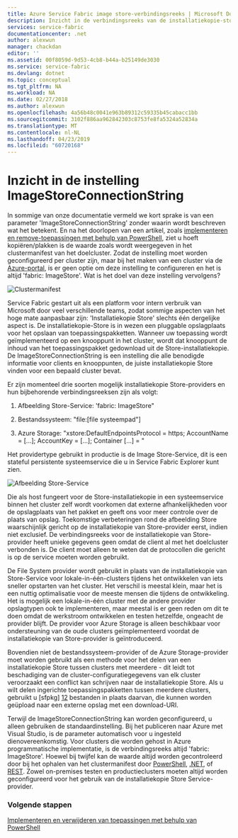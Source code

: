 ```yaml
---
title: Azure Service Fabric image store-verbindingsreeks | Microsoft Docs
description: Inzicht in de verbindingsreeks van de installatiekopie-store
services: service-fabric
documentationcenter: .net
author: alexwun
manager: chackdan
editor: ''
ms.assetid: 00f8059d-9d53-4cb8-b44a-b25149de3030
ms.service: service-fabric
ms.devlang: dotnet
ms.topic: conceptual
ms.tgt_pltfrm: NA
ms.workload: NA
ms.date: 02/27/2018
ms.author: alexwun
ms.openlocfilehash: 4a56b48c0041e963b89312c59335b45cabacc1bb
ms.sourcegitcommit: 3102f886aa962842303c8753fe8fa5324a52834a
ms.translationtype: MT
ms.contentlocale: nl-NL
ms.lasthandoff: 04/23/2019
ms.locfileid: "60720168"
---
```

# <a name="understand-the-imagestoreconnectionstring-setting"></a>Inzicht in de instelling ImageStoreConnectionString

In sommige van onze documentatie vermeld we kort sprake is van een parameter 'ImageStoreConnectionString' zonder waarin wordt beschreven wat het betekent. En na het doorlopen van een artikel, zoals [implementeren en remove-toepassingen met behulp van PowerShell][10], ziet u hoeft kopiëren/plakken is de waarde zoals wordt weergegeven in het clustermanifest van het doelcluster. Zodat de instelling moet worden geconfigureerd per cluster zijn, maar bij het maken van een cluster via de [Azure-portal][11], is er geen optie om deze instelling te configureren en het is altijd 'fabric: ImageStore'. Wat is het doel van deze instelling vervolgens?

![Clustermanifest][img_cm]

Service Fabric gestart uit als een platform voor intern verbruik van Microsoft door veel verschillende teams, zodat sommige aspecten van het hoge mate aanpasbaar zijn: 'Installatiekopie Store' slechts één dergelijke aspect is. De installatiekopie-Store is in wezen een pluggable opslagplaats voor het opslaan van toepassingspakketten. Wanneer uw toepassing wordt geïmplementeerd op een knooppunt in het cluster, wordt dat knooppunt de inhoud van het toepassingspakket gedownload uit de Store-installatiekopie. De ImageStoreConnectionString is een instelling die alle benodigde informatie voor clients en knooppunten, de juiste installatiekopie Store vinden voor een bepaald cluster bevat.

Er zijn momenteel drie soorten mogelijk installatiekopie Store-providers en hun bijbehorende verbindingsreeksen zijn als volgt:

1. Afbeelding Store-Service: 'fabric: ImageStore"

2. Bestandssysteem: "file:[file systeempad"]

3. Azure Storage: "xstore:DefaultEndpointsProtocol = https; AccountName = [...]; AccountKey = [...]; Container [...] = "

Het providertype gebruikt in productie is de Image Store-Service, dit is een stateful persistente systeemservice die u in Service Fabric Explorer kunt zien. 

![Afbeelding Store-Service][img_is]

Die als host fungeert voor de Store-installatiekopie in een systeemservice binnen het cluster zelf wordt voorkomen dat externe afhankelijkheden voor de opslagplaats van het pakket en geeft ons voor meer controle over de plaats van opslag. Toekomstige verbeteringen rond de afbeelding Store waarschijnlijk gericht op de installatiekopie van Store-provider eerst, indien niet exclusief. De verbindingsreeks voor de installatiekopie van Store-provider heeft unieke gegevens geen omdat de client al met het doelcluster verbonden is. De client moet alleen te weten dat de protocollen die gericht is op de service moeten worden gebruikt.

De File System provider wordt gebruikt in plaats van de installatiekopie van Store-Service voor lokale-in-één-clusters tijdens het ontwikkelen van iets sneller opstarten van het cluster. Het verschil is meestal klein, maar het is een nuttig optimalisatie voor de meeste mensen die tijdens de ontwikkeling. Het is mogelijk een lokale-in-één cluster met de andere provider opslagtypen ook te implementeren, maar meestal is er geen reden om dit te doen omdat de werkstroom ontwikkelen en testen hetzelfde, ongeacht de provider blijft. De provider voor Azure Storage is alleen beschikbaar voor ondersteuning van de oude clusters geïmplementeerd voordat de installatiekopie van Store-provider is geïntroduceerd.

Bovendien niet de bestandssysteem-provider of de Azure Storage-provider moet worden gebruikt als een methode voor het delen van een installatiekopie Store tussen clusters met meerdere - dit leidt tot beschadiging van de cluster-configuratiegegevens van elk cluster veroorzaakt een conflict kan schrijven naar de installatiekopie Store. Als u wilt delen ingerichte toepassingspakketten tussen meerdere clusters, gebruikt u [sfpkg] [ 12] bestanden in plaats daarvan, die kunnen worden geüpload naar een externe opslag met een download-URI.

Terwijl de ImageStoreConnectionString kan worden geconfigureerd, u alleen gebruiken de standaardinstelling. Bij het publiceren naar Azure met Visual Studio, is de parameter automatisch voor u ingesteld dienovereenkomstig. Voor clusters die worden gehost in Azure programmatische implementatie, is de verbindingsreeks altijd 'fabric: ImageStore'. Hoewel bij twijfel kan de waarde altijd worden gecontroleerd door bij het ophalen van het clustermanifest door [PowerShell](https://docs.microsoft.com/powershell/module/servicefabric/get-servicefabricclustermanifest), [.NET](https://msdn.microsoft.com/library/azure/mt161375.aspx), of [REST](https://docs.microsoft.com/rest/api/servicefabric/get-a-cluster-manifest). Zowel on-premises testen en productieclusters moeten altijd worden geconfigureerd voor het gebruik van de installatiekopie Store Service-provider.

### <a name="next-steps"></a>Volgende stappen
[Implementeren en verwijderen van toepassingen met behulp van PowerShell][10]

<!--Image references-->
[img_is]: ./media/service-fabric-image-store-connection-string/image_store_service.png
[img_cm]: ./media/service-fabric-image-store-connection-string/cluster_manifest.png

[10]: service-fabric-deploy-remove-applications.md
[11]: service-fabric-cluster-creation-via-portal.md
[12]: service-fabric-package-apps.md#create-an-sfpkg
